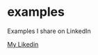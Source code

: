 # examples
Examples I share on LinkedIn
<script async src="https://www.googletagmanager.com/gtag/js?id=G-FJHV5C0WPP"></script>
<script>
  window.dataLayer = window.dataLayer || [];
  function gtag(){dataLayer.push(arguments);}
  gtag('js', new Date());

  gtag('config', 'G-FJHV5C0WPP');
</script>
<a href="https://www.linkedin.com/in/erfantarighi/">My Likedin</a>
